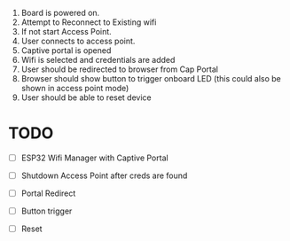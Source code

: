 
1. Board is powered on.
1. Attempt to Reconnect to Existing wifi
1. If not start Access Point.
1. User connects to access point.
1. Captive portal is opened
1. Wifi is selected and credentials are added
1. User should be redirected to browser from Cap Portal
1. Browser should show button to trigger onboard LED (this could also be shown in access point mode)
1. User should be able to reset device

# TODO
* [ ] ESP32 Wifi Manager with Captive Portal
* [ ] Shutdown Access Point after creds are found
* [ ] Portal Redirect
* [ ] Button trigger
* [ ] Reset
 
